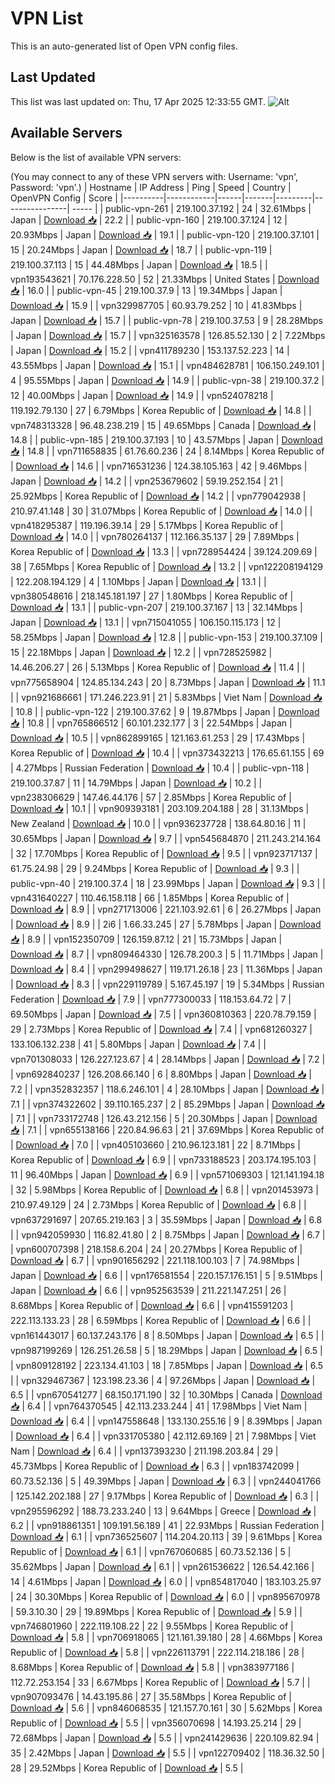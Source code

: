 # VPN List

This is an auto-generated list of Open VPN config files.

## Last Updated

This list was last updated on: Thu, 17 Apr 2025 12:33:55 GMT.
![Alt](https://repobeats.axiom.co/api/embed/186b98318ef1479477931607c1ad7d823f12451f.svg "Repobeats analytics image")

## Available Servers

Below is the list of available VPN servers:

(You may connect to any of these VPN servers with: Username: 'vpn', Password: 'vpn'.)
| Hostname | IP Address | Ping | Speed | Country | OpenVPN Config | Score |
|----------|------------|------|-------|---------|----------------| ----- |
| public-vpn-261 | 219.100.37.192 | 24 | 32.61Mbps | Japan | [Download 📥](./configs/server_0_JP.ovpn) | 22.2 |
| public-vpn-160 | 219.100.37.124 | 12 | 20.93Mbps | Japan | [Download 📥](./configs/server_1_JP.ovpn) | 19.1 |
| public-vpn-120 | 219.100.37.101 | 15 | 20.24Mbps | Japan | [Download 📥](./configs/server_2_JP.ovpn) | 18.7 |
| public-vpn-119 | 219.100.37.113 | 15 | 44.48Mbps | Japan | [Download 📥](./configs/server_3_JP.ovpn) | 18.5 |
| vpn193543621 | 70.176.228.50 | 52 | 21.33Mbps | United States | [Download 📥](./configs/server_4_US.ovpn) | 16.0 |
| public-vpn-45 | 219.100.37.9 | 13 | 19.34Mbps | Japan | [Download 📥](./configs/server_5_JP.ovpn) | 15.9 |
| vpn329987705 | 60.93.79.252 | 10 | 41.83Mbps | Japan | [Download 📥](./configs/server_6_JP.ovpn) | 15.7 |
| public-vpn-78 | 219.100.37.53 | 9 | 28.28Mbps | Japan | [Download 📥](./configs/server_7_JP.ovpn) | 15.7 |
| vpn325163578 | 126.85.52.130 | 2 | 7.22Mbps | Japan | [Download 📥](./configs/server_8_JP.ovpn) | 15.2 |
| vpn411789230 | 153.137.52.223 | 14 | 43.55Mbps | Japan | [Download 📥](./configs/server_9_JP.ovpn) | 15.1 |
| vpn484628781 | 106.150.249.101 | 4 | 95.55Mbps | Japan | [Download 📥](./configs/server_10_JP.ovpn) | 14.9 |
| public-vpn-38 | 219.100.37.2 | 12 | 40.00Mbps | Japan | [Download 📥](./configs/server_11_JP.ovpn) | 14.9 |
| vpn524078218 | 119.192.79.130 | 27 | 6.79Mbps | Korea Republic of | [Download 📥](./configs/server_12_KR.ovpn) | 14.8 |
| vpn748313328 | 96.48.238.219 | 15 | 49.65Mbps | Canada | [Download 📥](./configs/server_13_CA.ovpn) | 14.8 |
| public-vpn-185 | 219.100.37.193 | 10 | 43.57Mbps | Japan | [Download 📥](./configs/server_14_JP.ovpn) | 14.8 |
| vpn711658835 | 61.76.60.236 | 24 | 8.14Mbps | Korea Republic of | [Download 📥](./configs/server_15_KR.ovpn) | 14.6 |
| vpn716531236 | 124.38.105.163 | 42 | 9.46Mbps | Japan | [Download 📥](./configs/server_16_JP.ovpn) | 14.2 |
| vpn253679602 | 59.19.252.154 | 21 | 25.92Mbps | Korea Republic of | [Download 📥](./configs/server_17_KR.ovpn) | 14.2 |
| vpn779042938 | 210.97.41.148 | 30 | 31.07Mbps | Korea Republic of | [Download 📥](./configs/server_18_KR.ovpn) | 14.0 |
| vpn418295387 | 119.196.39.14 | 29 | 5.17Mbps | Korea Republic of | [Download 📥](./configs/server_19_KR.ovpn) | 14.0 |
| vpn780264137 | 112.166.35.137 | 29 | 7.89Mbps | Korea Republic of | [Download 📥](./configs/server_20_KR.ovpn) | 13.3 |
| vpn728954424 | 39.124.209.69 | 38 | 7.65Mbps | Korea Republic of | [Download 📥](./configs/server_21_KR.ovpn) | 13.2 |
| vpn122208194129 | 122.208.194.129 | 4 | 1.10Mbps | Japan | [Download 📥](./configs/server_22_JP.ovpn) | 13.1 |
| vpn380548616 | 218.145.181.197 | 27 | 1.80Mbps | Korea Republic of | [Download 📥](./configs/server_23_KR.ovpn) | 13.1 |
| public-vpn-207 | 219.100.37.167 | 13 | 32.14Mbps | Japan | [Download 📥](./configs/server_24_JP.ovpn) | 13.1 |
| vpn715041055 | 106.150.115.173 | 12 | 58.25Mbps | Japan | [Download 📥](./configs/server_25_JP.ovpn) | 12.8 |
| public-vpn-153 | 219.100.37.109 | 15 | 22.18Mbps | Japan | [Download 📥](./configs/server_26_JP.ovpn) | 12.2 |
| vpn728525982 | 14.46.206.27 | 26 | 5.13Mbps | Korea Republic of | [Download 📥](./configs/server_27_KR.ovpn) | 11.4 |
| vpn775658904 | 124.85.134.243 | 20 | 8.73Mbps | Japan | [Download 📥](./configs/server_28_JP.ovpn) | 11.1 |
| vpn921686661 | 171.246.223.91 | 21 | 5.83Mbps | Viet Nam | [Download 📥](./configs/server_29_VN.ovpn) | 10.8 |
| public-vpn-122 | 219.100.37.62 | 9 | 19.87Mbps | Japan | [Download 📥](./configs/server_30_JP.ovpn) | 10.8 |
| vpn765866512 | 60.101.232.177 | 3 | 22.54Mbps | Japan | [Download 📥](./configs/server_31_JP.ovpn) | 10.5 |
| vpn862899165 | 121.163.61.253 | 29 | 17.43Mbps | Korea Republic of | [Download 📥](./configs/server_32_KR.ovpn) | 10.4 |
| vpn373432213 | 176.65.61.155 | 69 | 4.27Mbps | Russian Federation | [Download 📥](./configs/server_33_RU.ovpn) | 10.4 |
| public-vpn-118 | 219.100.37.87 | 11 | 14.79Mbps | Japan | [Download 📥](./configs/server_34_JP.ovpn) | 10.2 |
| vpn238306629 | 147.46.44.176 | 57 | 2.85Mbps | Korea Republic of | [Download 📥](./configs/server_35_KR.ovpn) | 10.1 |
| vpn909393181 | 203.109.204.188 | 28 | 31.13Mbps | New Zealand | [Download 📥](./configs/server_36_NZ.ovpn) | 10.0 |
| vpn936237728 | 138.64.80.16 | 11 | 30.65Mbps | Japan | [Download 📥](./configs/server_37_JP.ovpn) | 9.7 |
| vpn545684870 | 211.243.214.164 | 32 | 17.70Mbps | Korea Republic of | [Download 📥](./configs/server_38_KR.ovpn) | 9.5 |
| vpn923717137 | 61.75.24.98 | 29 | 9.24Mbps | Korea Republic of | [Download 📥](./configs/server_39_KR.ovpn) | 9.3 |
| public-vpn-40 | 219.100.37.4 | 18 | 23.99Mbps | Japan | [Download 📥](./configs/server_40_JP.ovpn) | 9.3 |
| vpn431640227 | 110.46.158.118 | 66 | 1.85Mbps | Korea Republic of | [Download 📥](./configs/server_41_KR.ovpn) | 8.9 |
| vpn271713006 | 221.103.92.61 | 6 | 26.27Mbps | Japan | [Download 📥](./configs/server_42_JP.ovpn) | 8.9 |
| 2i6 | 1.66.33.245 | 27 | 5.78Mbps | Japan | [Download 📥](./configs/server_43_JP.ovpn) | 8.9 |
| vpn152350709 | 126.159.87.12 | 21 | 15.73Mbps | Japan | [Download 📥](./configs/server_44_JP.ovpn) | 8.7 |
| vpn809464330 | 126.78.200.3 | 5 | 11.71Mbps | Japan | [Download 📥](./configs/server_45_JP.ovpn) | 8.4 |
| vpn299498627 | 119.171.26.18 | 23 | 11.36Mbps | Japan | [Download 📥](./configs/server_46_JP.ovpn) | 8.3 |
| vpn229119789 | 5.167.45.197 | 19 | 5.34Mbps | Russian Federation | [Download 📥](./configs/server_47_RU.ovpn) | 7.9 |
| vpn777300033 | 118.153.64.72 | 7 | 69.50Mbps | Japan | [Download 📥](./configs/server_48_JP.ovpn) | 7.5 |
| vpn360810363 | 220.78.79.159 | 29 | 2.73Mbps | Korea Republic of | [Download 📥](./configs/server_49_KR.ovpn) | 7.4 |
| vpn681260327 | 133.106.132.238 | 41 | 5.80Mbps | Japan | [Download 📥](./configs/server_50_JP.ovpn) | 7.4 |
| vpn701308033 | 126.227.123.67 | 4 | 28.14Mbps | Japan | [Download 📥](./configs/server_51_JP.ovpn) | 7.2 |
| vpn692840237 | 126.208.66.140 | 6 | 8.80Mbps | Japan | [Download 📥](./configs/server_52_JP.ovpn) | 7.2 |
| vpn352832357 | 118.6.246.101 | 4 | 28.10Mbps | Japan | [Download 📥](./configs/server_53_JP.ovpn) | 7.1 |
| vpn374322602 | 39.110.165.237 | 2 | 85.29Mbps | Japan | [Download 📥](./configs/server_54_JP.ovpn) | 7.1 |
| vpn733172748 | 126.43.212.156 | 5 | 20.30Mbps | Japan | [Download 📥](./configs/server_55_JP.ovpn) | 7.1 |
| vpn655138166 | 220.84.96.63 | 21 | 37.69Mbps | Korea Republic of | [Download 📥](./configs/server_56_KR.ovpn) | 7.0 |
| vpn405103660 | 210.96.123.181 | 22 | 8.71Mbps | Korea Republic of | [Download 📥](./configs/server_57_KR.ovpn) | 6.9 |
| vpn733188523 | 203.174.195.103 | 11 | 96.40Mbps | Japan | [Download 📥](./configs/server_58_JP.ovpn) | 6.9 |
| vpn571069303 | 121.141.194.18 | 32 | 5.98Mbps | Korea Republic of | [Download 📥](./configs/server_59_KR.ovpn) | 6.8 |
| vpn201453973 | 210.97.49.129 | 24 | 2.73Mbps | Korea Republic of | [Download 📥](./configs/server_60_KR.ovpn) | 6.8 |
| vpn637291697 | 207.65.219.163 | 3 | 35.59Mbps | Japan | [Download 📥](./configs/server_61_JP.ovpn) | 6.8 |
| vpn942059930 | 116.82.41.80 | 2 | 8.75Mbps | Japan | [Download 📥](./configs/server_62_JP.ovpn) | 6.7 |
| vpn600707398 | 218.158.6.204 | 24 | 20.27Mbps | Korea Republic of | [Download 📥](./configs/server_63_KR.ovpn) | 6.7 |
| vpn901656292 | 221.118.100.103 | 7 | 74.98Mbps | Japan | [Download 📥](./configs/server_64_JP.ovpn) | 6.6 |
| vpn176581554 | 220.157.176.151 | 5 | 9.51Mbps | Japan | [Download 📥](./configs/server_65_JP.ovpn) | 6.6 |
| vpn952563539 | 211.221.147.251 | 26 | 8.68Mbps | Korea Republic of | [Download 📥](./configs/server_66_KR.ovpn) | 6.6 |
| vpn415591203 | 222.113.133.23 | 28 | 6.59Mbps | Korea Republic of | [Download 📥](./configs/server_67_KR.ovpn) | 6.6 |
| vpn161443017 | 60.137.243.176 | 8 | 8.50Mbps | Japan | [Download 📥](./configs/server_68_JP.ovpn) | 6.5 |
| vpn987199269 | 126.251.26.58 | 5 | 18.29Mbps | Japan | [Download 📥](./configs/server_69_JP.ovpn) | 6.5 |
| vpn809128192 | 223.134.41.103 | 18 | 7.85Mbps | Japan | [Download 📥](./configs/server_70_JP.ovpn) | 6.5 |
| vpn329467367 | 123.198.23.36 | 4 | 97.26Mbps | Japan | [Download 📥](./configs/server_71_JP.ovpn) | 6.5 |
| vpn670541277 | 68.150.171.190 | 32 | 10.30Mbps | Canada | [Download 📥](./configs/server_72_CA.ovpn) | 6.4 |
| vpn764370545 | 42.113.233.244 | 41 | 17.98Mbps | Viet Nam | [Download 📥](./configs/server_73_VN.ovpn) | 6.4 |
| vpn147558648 | 133.130.255.16 | 9 | 8.39Mbps | Japan | [Download 📥](./configs/server_74_JP.ovpn) | 6.4 |
| vpn331705380 | 42.112.69.169 | 21 | 7.98Mbps | Viet Nam | [Download 📥](./configs/server_75_VN.ovpn) | 6.4 |
| vpn137393230 | 211.198.203.84 | 29 | 45.73Mbps | Korea Republic of | [Download 📥](./configs/server_76_KR.ovpn) | 6.3 |
| vpn183742099 | 60.73.52.136 | 5 | 49.39Mbps | Japan | [Download 📥](./configs/server_77_JP.ovpn) | 6.3 |
| vpn244041766 | 125.142.202.188 | 27 | 9.17Mbps | Korea Republic of | [Download 📥](./configs/server_78_KR.ovpn) | 6.3 |
| vpn295596292 | 188.73.233.240 | 13 | 9.64Mbps | Greece | [Download 📥](./configs/server_79_GR.ovpn) | 6.2 |
| vpn918861351 | 109.191.56.189 | 41 | 22.93Mbps | Russian Federation | [Download 📥](./configs/server_80_RU.ovpn) | 6.1 |
| vpn736525607 | 114.204.20.113 | 39 | 9.61Mbps | Korea Republic of | [Download 📥](./configs/server_81_KR.ovpn) | 6.1 |
| vpn767060685 | 60.73.52.136 | 5 | 35.62Mbps | Japan | [Download 📥](./configs/server_82_JP.ovpn) | 6.1 |
| vpn261536622 | 126.54.42.166 | 14 | 4.61Mbps | Japan | [Download 📥](./configs/server_83_JP.ovpn) | 6.0 |
| vpn854817040 | 183.103.25.97 | 24 | 30.30Mbps | Korea Republic of | [Download 📥](./configs/server_84_KR.ovpn) | 6.0 |
| vpn895670978 | 59.3.10.30 | 29 | 19.89Mbps | Korea Republic of | [Download 📥](./configs/server_85_KR.ovpn) | 5.9 |
| vpn746801960 | 222.119.108.22 | 22 | 9.55Mbps | Korea Republic of | [Download 📥](./configs/server_86_KR.ovpn) | 5.8 |
| vpn706918065 | 121.161.39.180 | 28 | 4.66Mbps | Korea Republic of | [Download 📥](./configs/server_87_KR.ovpn) | 5.8 |
| vpn226113791 | 222.114.218.186 | 28 | 8.68Mbps | Korea Republic of | [Download 📥](./configs/server_88_KR.ovpn) | 5.8 |
| vpn383977186 | 112.72.253.154 | 33 | 6.67Mbps | Korea Republic of | [Download 📥](./configs/server_89_KR.ovpn) | 5.7 |
| vpn907093476 | 14.43.195.86 | 27 | 35.58Mbps | Korea Republic of | [Download 📥](./configs/server_90_KR.ovpn) | 5.6 |
| vpn846068535 | 121.157.70.161 | 30 | 5.62Mbps | Korea Republic of | [Download 📥](./configs/server_91_KR.ovpn) | 5.5 |
| vpn356070698 | 14.193.25.214 | 29 | 72.68Mbps | Japan | [Download 📥](./configs/server_92_JP.ovpn) | 5.5 |
| vpn241429636 | 220.109.82.94 | 35 | 2.42Mbps | Japan | [Download 📥](./configs/server_93_JP.ovpn) | 5.5 |
| vpn122709402 | 118.36.32.50 | 28 | 29.52Mbps | Korea Republic of | [Download 📥](./configs/server_94_KR.ovpn) | 5.5 |
